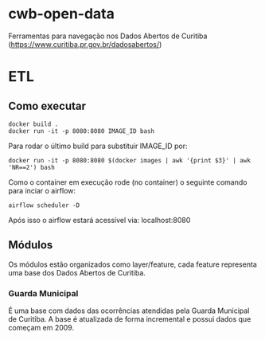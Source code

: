 # cwb-open-data

Ferramentas para navegação nos Dados Abertos de Curitiba (https://www.curitiba.pr.gov.br/dadosabertos/)

# ETL
## Como executar
```
docker build .
docker run -it -p 8080:8080 IMAGE_ID bash
```
Para rodar o último build para substituir IMAGE_ID por:
```
docker run -it -p 8080:8080 $(docker images | awk '{print $3}' | awk 'NR==2') bash
```

Como o container em execução rode (no container) o seguinte comando para inciar o airflow:
```
airflow scheduler -D
```
Após isso o airflow estará acessível via: localhost:8080

## Módulos
Os módulos estão organizados como layer/feature, cada feature representa uma base dos Dados Abertos de Curitiba.

### Guarda Municipal

É uma base com dados das ocorrências atendidas pela Guarda Municipal de Curitiba. A base é atualizada de forma
incremental e possui dados que começam em 2009.
